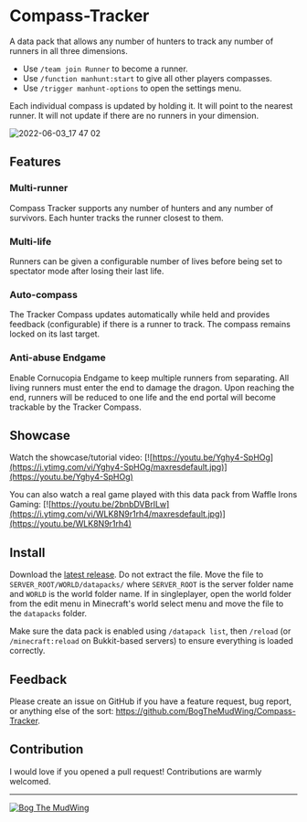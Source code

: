 # Compass-Tracker
A data pack that allows any number of hunters to track any number of runners in all three dimensions.

- Use `/team join Runner` to become a runner.
- Use `/function manhunt:start` to give all other players compasses.
- Use `/trigger manhunt-options` to open the settings menu.

Each individual compass is updated by holding it. It will point to the nearest runner. It will not update if there are no runners in your dimension.

![2022-06-03_17 47 02](https://user-images.githubusercontent.com/79172597/172061011-94f2d10c-ed50-485c-b350-fcefc32ab7ea.png)

## Features
### Multi-runner
Compass Tracker supports any number of hunters and any number of survivors. Each hunter tracks the runner closest to them.
### Multi-life
Runners can be given a configurable number of lives before being set to spectator mode after losing their last life.
### Auto-compass
The Tracker Compass updates automatically while held and provides feedback (configurable) if there is a runner to track. The compass remains locked on its last target.
### Anti-abuse Endgame
Enable Cornucopia Endgame to keep multiple runners from separating. All living runners must enter the end to damage the dragon. Upon reaching the end, runners will be reduced to one life and the end portal will become trackable by the Tracker Compass.

## Showcase
Watch the showcase/tutorial video:
[![https://youtu.be/Yghy4-SpHOg](https://i.ytimg.com/vi/Yghy4-SpHOg/maxresdefault.jpg)](https://youtu.be/Yghy4-SpHOg)

You can also watch a real game played with this data pack from Waffle Irons Gaming:
[![https://youtu.be/2bnbDVBrILw](https://i.ytimg.com/vi/WLK8N9r1rh4/maxresdefault.jpg)](https://youtu.be/WLK8N9r1rh4)

## Install
Download the [latest release](https://github.com/BogTheMudWing/Compass-Tracker/releases). Do not extract the file. Move the file to `SERVER_ROOT/WORLD/datapacks/` where `SERVER_ROOT` is the server folder name and `WORLD` is the world folder name. If in singleplayer, open the world folder from the edit menu in Minecraft's world select menu and move the file to the `datapacks` folder.

Make sure the data pack is enabled using `/datapack list`, then `/reload` (or `/minecraft:reload` on Bukkit-based servers) to ensure everything is loaded correctly.

## Feedback
Please create an issue on GitHub if you have a feature request, bug report, or anything else of the sort: https://github.com/BogTheMudWing/Compass-Tracker.

## Contribution
I would love if you opened a pull request! Contributions are warmly welcomed.

---

[![Bog The MudWing](https://blog.macver.org/content/images/2025/07/Stamp-Colored-Small-Shadow.png)](https://blog.macver.org/about-me)
